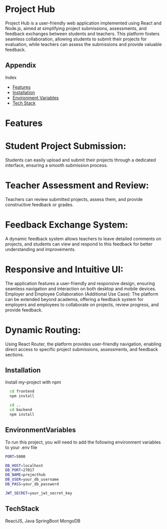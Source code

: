 


# Project Hub


Project Hub is a user-friendly web application implemented using React and Node.js, aimed at simplifying project submissions, assessments, and feedback exchanges between students and teachers. This platform fosters seamless collaboration, allowing students to submit their projects for evaluation, while teachers can assess the submissions and provide valuable feedback.



## Appendix

Index
- [Features](#Features)
- [Installation](#installation)
- [Environment Variables](#EnvironmentVariables)
- [Tech Stack](#TechStack)

# Features

# Student Project Submission:
Students can easily upload and submit their projects through a dedicated interface, ensuring a smooth submission process.

# Teacher Assessment and Review:
Teachers can review submitted projects, assess them, and provide constructive feedback or grades.

# Feedback Exchange System:
A dynamic feedback system allows teachers to leave detailed comments on projects, and students can view and respond to this feedback for better understanding and improvements.

# Responsive and Intuitive UI:
The application features a user-friendly and responsive design, ensuring seamless navigation and interaction on both desktop and mobile devices.
Employer and Employee Collaboration (Additional Use Case):
The platform can be extended beyond academia, offering a feedback system for employers and employees to collaborate on projects, review progress, and provide feedback.

# Dynamic Routing:
Using React Router, the platform provides user-friendly navigation, enabling direct access to specific project submissions, assessments, and feedback sections.

## Installation

Install my-project with npm

```bash
  cd frontend
  npm install

  cd ..
  cd backend
  npm install

```
    
## EnvironmentVariables

To run this project, you will need to add the following environment variables to your .env file


```bash
PORT=5000

DB_HOST=localhost
DB_PORT=27017
DB_NAME=projecthub
DB_USER=your_db_username
DB_PASS=your_db_password

JWT_SECRET=your_jwt_secret_key

```



## TechStack

ReactJS,
Java SpringBoot
MongoDB


